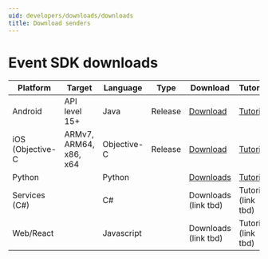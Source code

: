 ```yaml
---
uid: developers/downloads/downloads
title: Download senders
---
```

# Event SDK downloads

| Platform         | Target      | Language | Type  | Download | Tutorial |
|------------------|-------------|----------|-------|----------|-------------|
| Android          |API level 15+|Java      |Release| [Download](https://ariamediahost.blob.core.windows.net/sdk/ProductInsightsSamples/Android_3P_sample.zip) | [Tutorial](xref:developers/downloads/android-java)|
| iOS (Objective-C |ARMv7, ARM64, x86, x64|Objective-C|Release| [Download](https://ariamediahost.blob.core.windows.net/sdk/ProductInsightsSamples/Android_3P_sample.zip)| [Tutorial](xref:developers/downloads/ios-objc) | 
| Python           | |Python||[Downloads](https://ariamediahost.blob.core.windows.net/sdk/ProductInsightsSamples/aria-2.0.0.egg)| [Tutorial](xref:developers/downloads/python) |
| Services (C#)    | |C#|| Downloads (link tbd) | Tutorial (link tbd) |
| Web/React        | |Javascript|| Downloads (link tbd) | Tutorial (link tbd) |


